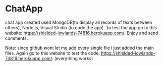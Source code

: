 # ChatApp
chat app created used MongoDB(to display all records of texts between others), Node.js, Visual Studio (to code the app). To test the app go to this website: https://shielded-lowlands-74816.herokuapp.com/. Enjoy and send comments.

Note: since github wont let me add every single file i just added the main files. Again go to this website to test the code: https://shielded-lowlands-74816.herokuapp.com/. (everything works)
